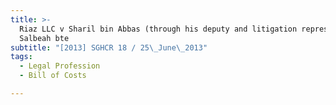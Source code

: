 ```yaml
---
title: >-
  Riaz LLC v Sharil bin Abbas (through his deputy and litigation representative,
  Salbeah bte
subtitle: "[2013] SGHCR 18 / 25\_June\_2013"
tags:
  - Legal Profession
  - Bill of Costs

---
```


